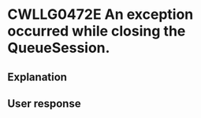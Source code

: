 # CWLLG0472E An exception occurred while closing the QueueSession.

## Explanation

## User response